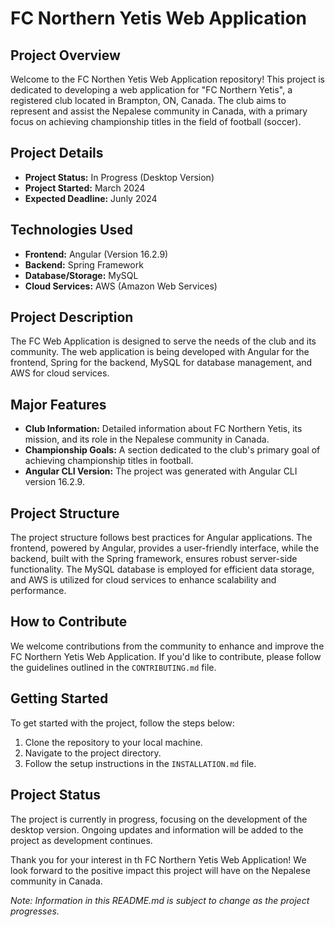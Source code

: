# FC Northern Yetis Web Application

## Project Overview

Welcome to the FC Northen Yetis Web Application repository! This project is dedicated to developing a web application for "FC Northern Yetis", a registered club located in Brampton, ON, Canada. The club aims to represent and assist the Nepalese community in Canada, with a primary focus on achieving championship titles in the field of football (soccer).

## Project Details

- **Project Status:** In Progress (Desktop Version)
- **Project Started:** March 2024
- **Expected Deadline:** Junly 2024

## Technologies Used

- **Frontend:** Angular (Version 16.2.9)
- **Backend:** Spring Framework
- **Database/Storage:** MySQL
- **Cloud Services:** AWS (Amazon Web Services)

## Project Description

The FC Web Application is designed to serve the needs of the club and its community. The web application is being developed with Angular for the frontend, Spring for the backend, MySQL for database management, and AWS for cloud services.

## Major Features

- **Club Information:** Detailed information about FC Northern Yetis, its mission, and its role in the Nepalese community in Canada.
- **Championship Goals:** A section dedicated to the club's primary goal of achieving championship titles in football.
- **Angular CLI Version:** The project was generated with Angular CLI version 16.2.9.

## Project Structure

The project structure follows best practices for Angular applications. The frontend, powered by Angular, provides a user-friendly interface, while the backend, built with the Spring framework, ensures robust server-side functionality. The MySQL database is employed for efficient data storage, and AWS is utilized for cloud services to enhance scalability and performance.

## How to Contribute

We welcome contributions from the community to enhance and improve the FC Northern Yetis Web Application. If you'd like to contribute, please follow the guidelines outlined in the `CONTRIBUTING.md` file.

## Getting Started

To get started with the project, follow the steps below:

1. Clone the repository to your local machine.
2. Navigate to the project directory.
3. Follow the setup instructions in the `INSTALLATION.md` file.

## Project Status

The project is currently in progress, focusing on the development of the desktop version. Ongoing updates and information will be added to the project as development continues.

Thank you for your interest in th FC Northern Yetis Web Application! We look forward to the positive impact this project will have on the Nepalese community in Canada.

*Note: Information in this README.md is subject to change as the project progresses.*
